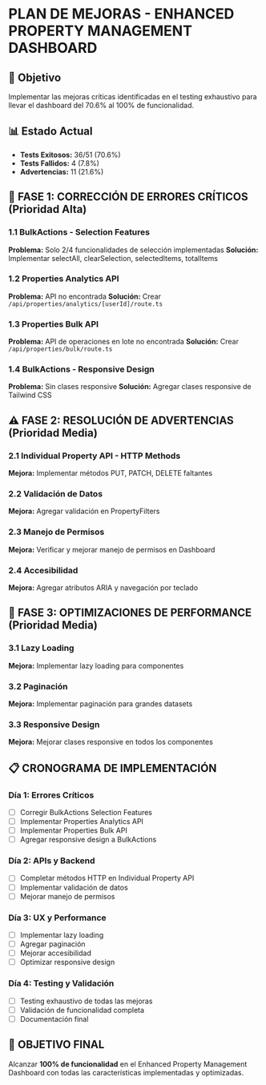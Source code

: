 # PLAN DE MEJORAS - ENHANCED PROPERTY MANAGEMENT DASHBOARD

## 🎯 Objetivo
Implementar las mejoras críticas identificadas en el testing exhaustivo para llevar el dashboard del 70.6% al 100% de funcionalidad.

## 📊 Estado Actual
- **Tests Exitosos:** 36/51 (70.6%)
- **Tests Fallidos:** 4 (7.8%)
- **Advertencias:** 11 (21.6%)

## 🚨 FASE 1: CORRECCIÓN DE ERRORES CRÍTICOS (Prioridad Alta)

### 1.1 BulkActions - Selection Features
**Problema:** Solo 2/4 funcionalidades de selección implementadas
**Solución:** Implementar selectAll, clearSelection, selectedItems, totalItems

### 1.2 Properties Analytics API
**Problema:** API no encontrada
**Solución:** Crear `/api/properties/analytics/[userId]/route.ts`

### 1.3 Properties Bulk API
**Problema:** API de operaciones en lote no encontrada
**Solución:** Crear `/api/properties/bulk/route.ts`

### 1.4 BulkActions - Responsive Design
**Problema:** Sin clases responsive
**Solución:** Agregar clases responsive de Tailwind CSS

## ⚠️ FASE 2: RESOLUCIÓN DE ADVERTENCIAS (Prioridad Media)

### 2.1 Individual Property API - HTTP Methods
**Mejora:** Implementar métodos PUT, PATCH, DELETE faltantes

### 2.2 Validación de Datos
**Mejora:** Agregar validación en PropertyFilters

### 2.3 Manejo de Permisos
**Mejora:** Verificar y mejorar manejo de permisos en Dashboard

### 2.4 Accesibilidad
**Mejora:** Agregar atributos ARIA y navegación por teclado

## 🚀 FASE 3: OPTIMIZACIONES DE PERFORMANCE (Prioridad Media)

### 3.1 Lazy Loading
**Mejora:** Implementar lazy loading para componentes

### 3.2 Paginación
**Mejora:** Implementar paginación para grandes datasets

### 3.3 Responsive Design
**Mejora:** Mejorar clases responsive en todos los componentes

## 📋 CRONOGRAMA DE IMPLEMENTACIÓN

### Día 1: Errores Críticos
- [ ] Corregir BulkActions Selection Features
- [ ] Implementar Properties Analytics API
- [ ] Implementar Properties Bulk API
- [ ] Agregar responsive design a BulkActions

### Día 2: APIs y Backend
- [ ] Completar métodos HTTP en Individual Property API
- [ ] Implementar validación de datos
- [ ] Mejorar manejo de permisos

### Día 3: UX y Performance
- [ ] Implementar lazy loading
- [ ] Agregar paginación
- [ ] Mejorar accesibilidad
- [ ] Optimizar responsive design

### Día 4: Testing y Validación
- [ ] Testing exhaustivo de todas las mejoras
- [ ] Validación de funcionalidad completa
- [ ] Documentación final

## 🎯 OBJETIVO FINAL
Alcanzar **100% de funcionalidad** en el Enhanced Property Management Dashboard con todas las características implementadas y optimizadas.
